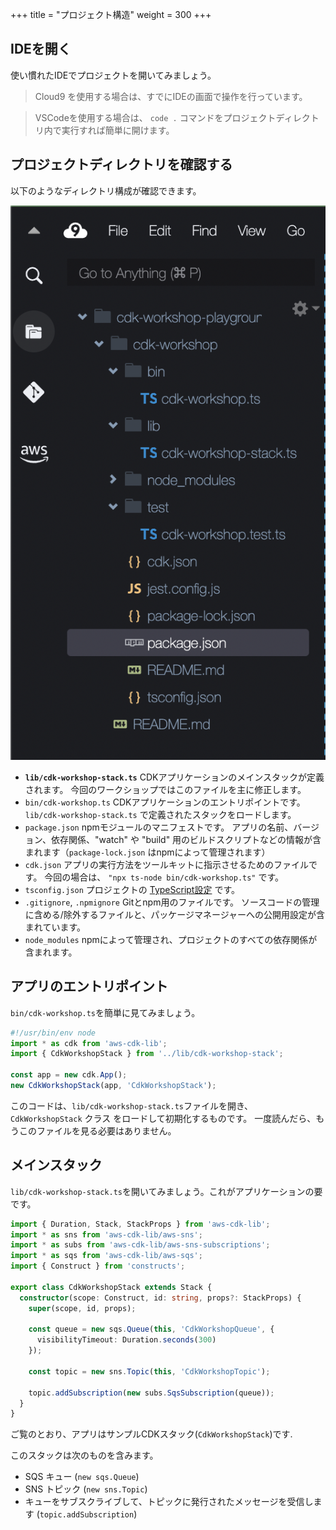 +++
title = "プロジェクト構造"
weight = 300
+++

## IDEを開く

使い慣れたIDEでプロジェクトを開いてみましょう。

> Cloud9 を使用する場合は、すでにIDEの画面で操作を行っています。

> VSCodeを使用する場合は、 `code .` コマンドをプロジェクトディレクトリ内で実行すれば簡単に開けます。

## プロジェクトディレクトリを確認する

以下のようなディレクトリ構成が確認できます。

![](./structure.png)

- **`lib/cdk-workshop-stack.ts`** CDKアプリケーションのメインスタックが定義されます。
  今回のワークショップではこのファイルを主に修正します。
- `bin/cdk-workshop.ts` CDKアプリケーションのエントリポイントです。
  `lib/cdk-workshop-stack.ts` で定義されたスタックをロードします。
- `package.json` npmモジュールのマニフェストです。
  アプリの名前、バージョン、依存関係、"watch" や "build" 用のビルドスクリプトなどの情報が含まれます（`package-lock.json` はnpmによって管理されます）
- `cdk.json` アプリの実行方法をツールキットに指示させるためのファイルです。
  今回の場合は、 `"npx ts-node bin/cdk-workshop.ts"` です。
- `tsconfig.json` プロジェクトの [TypeScript設定](https://www.typescriptlang.org/docs/handbook/tsconfig-json.html) です。
- `.gitignore`, `.npmignore` Gitとnpm用のファイルです。
  ソースコードの管理に含める/除外するファイルと、パッケージマネージャーへの公開用設定が含まれています。
- `node_modules` npmによって管理され、プロジェクトのすべての依存関係が含まれます。

## アプリのエントリポイント

`bin/cdk-workshop.ts`を簡単に見てみましょう。

```ts
#!/usr/bin/env node
import * as cdk from 'aws-cdk-lib';
import { CdkWorkshopStack } from '../lib/cdk-workshop-stack';

const app = new cdk.App();
new CdkWorkshopStack(app, 'CdkWorkshopStack');
```

このコードは、`lib/cdk-workshop-stack.ts`ファイルを開き、 `CdkWorkshopStack` クラス をロードして初期化するものです。
一度読んだら、もうこのファイルを見る必要はありません。

## メインスタック

`lib/cdk-workshop-stack.ts`を開いてみましょう。これがアプリケーションの要です。

```ts
import { Duration, Stack, StackProps } from 'aws-cdk-lib';
import * as sns from 'aws-cdk-lib/aws-sns';
import * as subs from 'aws-cdk-lib/aws-sns-subscriptions';
import * as sqs from 'aws-cdk-lib/aws-sqs';
import { Construct } from 'constructs';

export class CdkWorkshopStack extends Stack {
  constructor(scope: Construct, id: string, props?: StackProps) {
    super(scope, id, props);

    const queue = new sqs.Queue(this, 'CdkWorkshopQueue', {
      visibilityTimeout: Duration.seconds(300)
    });

    const topic = new sns.Topic(this, 'CdkWorkshopTopic');

    topic.addSubscription(new subs.SqsSubscription(queue));
  }
}
```

ご覧のとおり、アプリはサンプルCDKスタック(`CdkWorkshopStack`)です.

このスタックは次のものを含みます。

- SQS キュー (`new sqs.Queue`)
- SNS トピック (`new sns.Topic`)
- キューをサブスクライブして、トピックに発行されたメッセージを受信します (`topic.addSubscription`)
